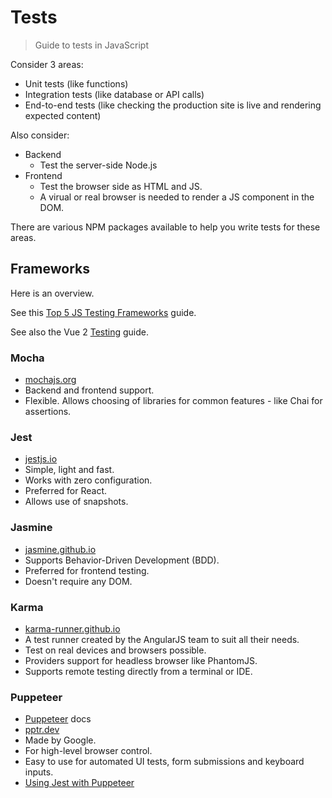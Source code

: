 # Tests
> Guide to tests in JavaScript

Consider 3 areas:

- Unit tests (like functions)
- Integration tests (like database or API calls)
- End-to-end tests (like checking the production site is live and rendering expected content)

Also consider:

- Backend
    - Test the server-side Node.js
- Frontend
    - Test the browser side as HTML and JS. 
    - A virual or real browser is needed to render a JS component in the DOM.

There are various NPM packages available to help you write tests for these areas. 


## Frameworks

Here is an overview.

See this [Top 5 JS Testing Frameworks](https://www.browserstack.com/guide/top-javascript-testing-frameworks) guide.

See also the Vue 2 [Testing](https://vuejs.org/v2/guide/testing.html) guide.

### Mocha

- [mochajs.org](https://mochajs.org/)
- Backend and frontend support.
- Flexible. Allows choosing of libraries for common features - like Chai for assertions.

### Jest

- [jestjs.io](https://jestjs.io/)
- Simple, light and fast.
- Works with zero configuration.
- Preferred for React.
- Allows use of snapshots.

### Jasmine

- [jasmine.github.io](https://jasmine.github.io/)
- Supports Behavior-Driven Development (BDD).
- Preferred for frontend testing.
- Doesn't require any DOM.

### Karma

- [karma-runner.github.io](https://karma-runner.github.io/latest/index.html)
- A test runner created by the AngularJS team to suit all their needs.
- Test on real devices and browsers possible.
- Providers support for headless browser like PhantomJS.
- Supports remote testing directly from a terminal or IDE.

### Puppeteer

- [Puppeteer](https://developers.google.com/web/tools/puppeteer) docs
- [pptr.dev](https://pptr.dev/)
- Made by Google.
- For high-level browser control.
- Easy to use for automated UI tests, form submissions and keyboard inputs.
- [Using Jest with Puppeteer](https://jestjs.io/docs/en/puppeteer)
